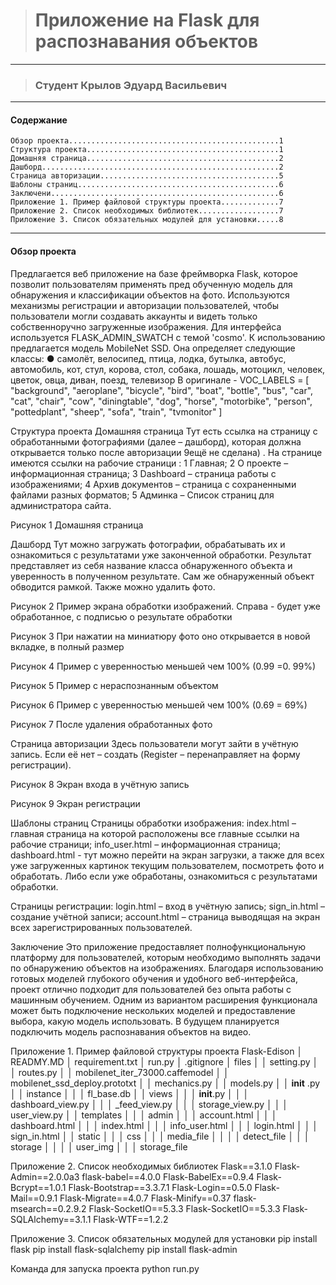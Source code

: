 ># Приложение на Flask для распознавания объектов
---
>### Студент Крылов Эдуард Васильевич
---
#### Содержание
    Обзор проекта...............................................1
    Структура проекта...........................................1
    Домашняя страница...........................................2
    Дашборд.....................................................2
    Страница авторизации........................................5
    Шаблоны страниц.............................................6
    Заключени...................................................6
    Приложение 1. Пример файловой структуры проекта.............7
    Приложение 2. Список необходимых библиотек..................7
    Приложение 3. Список обязательных модулей для установки.....8
---

#### Обзор проекта
Предлагается веб приложение на базе фреймворка Flask, которое позволит пользователям применять пред обученную модель для обнаружения и классификации объектов на фото.
Используются механизмы регистрации и авторизации пользователей, чтобы пользователи могли создавать аккаунты и видеть только собственноручно загруженные изображения. Для интерфейса используется FLASK_ADMIN_SWATCH с темой 'cosmo'.
К использованию предлагается модель MobileNet SSD. Она определяет следующие классы:
●	самолёт, велосипед, птица, лодка, бутылка, автобус, автомобиль, кот, стул, корова, стол, собака, лошадь, мотоцикл, человек, цветок, овца, диван, поезд, телевизор
В оригинале - VOC_LABELS = [
    "background", "aeroplane", "bicycle", "bird", "boat", "bottle",
    "bus", "car", "cat", "chair", "cow", "diningtable",
    "dog", "horse", "motorbike", "person", "pottedplant",
    "sheep", "sofa", "train", "tvmonitor"
]

Структура проекта
Домашняя страница
Тут есть ссылка на страницу с обработанными фотографиями (далее – дашборд), которая должна открывается только после авторизации 9ещё не сделана)
. На странице имеются ссылки на рабочие страници :
1 Главная;
2 О проекте – информационная страница;
3 Dashboard – страница работы с изображениями;
4 Архив документов – страница с сохраненными файлами разных форматов;
5 Админка – Список страниц для администратора сайта.
 
Рисунок 1 Домашняя страница

Дашборд
Тут можно загружать фотографии, обрабатывать их и ознакомиться с результатами уже законченной обработки.
Результат представляет из себя название класса обнаруженного объекта и уверенность в полученном результате.
Сам же обнаруженный объект обводится рамкой. Также можно удалить фото.
 
Рисунок 2 Пример экрана обработки изображений. Справа - будет уже обработанное, с подписью о результате обработки
 
Рисунок 3 При нажатии на миниатюру фото оно открывается в новой вкладке, в полный размер
 
Рисунок 4 Пример с уверенностью меньшей чем 100% (0.99 =0. 99%)
 
Рисунок 5 Пример с нераспознанным объектом
 
Рисунок 6 Пример с уверенностью меньшей чем 100% (0.69 = 69%)
 
Рисунок 7 После удаления обработанных фото

Страница авторизации
Здесь пользователи могут зайти в учётную запись.
Если её нет – создать (Register – перенаправляет на форму регистрации).
 
Рисунок 8 Экран входа в учётную запись
 
Рисунок 9 Экран регистрации

Шаблоны страниц
Страницы обработки изображения:
index.html – главная страница на которой расположены все главные ссылки на рабочие страници;
info_user.html – информационная страница;
dashboard.html - тут можно перейти на экран загрузки, а также для всех уже загруженных картинок текущим пользователем, посмотреть фото и обработать. Либо если уже обработаны, ознакомиться с результатами обработки.

Страницы регистрации:
login.html – вход в учётную запись;
sign_in.html – создание учётной записи;
account.html – страница выводящая на экран всех зарегистрированных пользователей.

Заключение
Это приложение предоставляет полнофункциональную платформу для пользователей, которым необходимо выполнять задачи по обнаружению объектов на изображениях. Благодаря использованию готовых моделей глубокого обучения и удобного веб-интерфейса, проект отлично подходит для пользователей без опыта работы с машинным обучением. Одним из вариантом расширения функционала может быть подключение нескольких моделей и предоставление выбора, какую модель использовать.
В будущем планируется подключить модель распознавания объектов на видео.






Приложение 1. Пример файловой структуры проекта
Flask-Edison
│   READMY.MD
│   requirement.txt
│   run.py
│   .gitignore
│   files
│   │   setting.py
│   │   routes.py
│   │   mobilenet_iter_73000.caffemodel
│   │   mobilenet_ssd_deploy.prototxt
│   │   mechanics.py
│   │   models.py
│   │   __init__ .py
│   │   instance
│   │   │   fl_base.db
│   │   views
│   │   │   __init__.py
│   │   │   dashboard_view.py
│   │   │   _feed_view.py
│   │   │   storage_view.py
│   │   │   user_view.py
│   │   templates
│   │   │   admin
│   │   │   account.html
│   │   │   dashboard.html
│   │   │   index.html
│   │   │   info_user.html
│   │   │   login.html
│   │   │   sign_in.html
│   │   static
│   │   │   css
│   │   │   media_file
│   │   │   │   detect_file
│   │   │   storage
│   │   │   │   user_img
│   │   │   storage_file

Приложение 2. Список необходимых библиотек
Flask==3.1.0
Flask-Admin==2.0.0a3
flask-babel==4.0.0
Flask-BabelEx==0.9.4
Flask-Bcrypt==1.0.1
Flask-Bootstrap==3.3.7.1
Flask-Login==0.5.0
Flask-Mail==0.9.1
Flask-Migrate==4.0.7
Flask-Minify==0.37
flask-msearch==0.2.9.2
Flask-SocketIO==5.3.3
Flask-SocketIO==5.3.3
Flask-SQLAlchemy==3.1.1
Flask-WTF==1.2.2

Приложение 3. Список обязательных модулей для установки
pip install flask
pip install flask-sqlalchemy
pip install flask-admin

Команда для запуска проекта
python run.py

